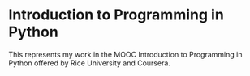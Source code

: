 # Introduction to Programming in Python
This represents my work in the MOOC Introduction to Programming in Python offered by Rice University and Coursera.
